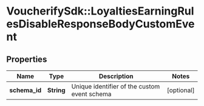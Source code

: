 # VoucherifySdk::LoyaltiesEarningRulesDisableResponseBodyCustomEvent

## Properties

| Name | Type | Description | Notes |
| ---- | ---- | ----------- | ----- |
| **schema_id** | **String** | Unique identifier of the custom event schema | [optional] |


